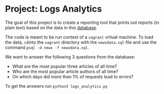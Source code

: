 Project: Logs Analytics
=============

The goal of this project is to create a reporting tool that prints out reports (in plain text) based on the data in this [database](https://d17h27t6h515a5.cloudfront.net/topher/2016/August/57b5f748_newsdata/newsdata.zip).

The code is meant to be run context of a ```vagrant``` virtual machine. To load the data, ```cd```into the ```vagrant``` directory with the ```newsdata.sql``` file and use the command ```psql -d news -f newsdata.sql```.

We want to answer the following 3 questions from the database:
- What are the most popular three articles of all time?
- Who are the most popular article authors of all time?
- On which days did more than 1% of requests lead to errors?

To get the answers run ```python3 logs_analytics.py```
